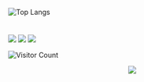 ![Top Langs](https://github-readme-stats.vercel.app/api/top-langs/?username=KKISO574&layout=compact&theme=tokyonight)

<div align="center">
    <img height="10px" src="https://github-readme-stats.vercel.app/api?username=KKISO574&hide_title=true&hide_border=true&show_icons=trueline_height=21&text_color=000&icon_color=000&bg_color=0,ea6161,ffc64d,fffc4d,52fa5a&theme=graywhite" />
</div>

![](https://img.shields.io/badge/-HTML5-E34F26?style=flat-square&logo=html5&logoColor=white)
![](https://img.shields.io/badge/-CSS3-1572B6?style=flat-square&logo=css3)
![](https://img.shields.io/badge/-JavaScript-oringe?style=flat-square&logo=javascript)

![Visitor Count](https://profile-counter.glitch.me/KKISO574/count.svg)

<div align="center">
    <img  src="https://github-readme-stats.vercel.app/api/top-langs/?username=KKISO574&hide_title=true&hide_border=true&layout=compact&langs_count=6&text_color=000&icon_color=fff&bg_color=0,52fa5a,4dfcff,c64dff&theme=graywhite" />
</div>
